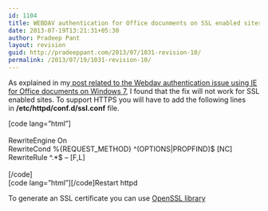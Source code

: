 ```yaml
---
id: 1104
title: WEBDAV authentication for Office docunments on SSL enabled sites
date: 2013-07-19T13:21:31+05:30
author: Pradeep Pant
layout: revision
guid: http://pradeeppant.com/2013/07/1031-revision-10/
permalink: /2013/07/19/1031-revision-10/
---
```

As explained in my[ post related to the Webdav authentication issue using IE for Office documents on Windows 7](http://pradeeppant.com/2012/05/solving-authentication-problem-while-opening-office-documents-hosted-on-apache-in-ie8ie9-on-windows-7/ "Solving authentication problem while opening Office documents hosted on Apache in IE8/IE9 on Windows 7"), I found that the fix will not work for SSL enabled sites. To support HTTPS you will have to add the following lines in **/etc/httpd/conf.d/ssl.conf** file.

[code lang=&#8221;html&#8221;]  
<VirtualHost>  
RewriteEngine On  
RewriteCond %{REQUEST_METHOD} ^(OPTIONS|PROPFIND)$ [NC]  
RewriteRule ^.*$ – [F,L]  
</VirtualHost>  
[/code]  
\[code lang=&#8221;html&#8221;\]\[/code\]Restart httpd</code>

To generate an SSL certificate you can use [OpenSSL library](http://www.openssl.org/)